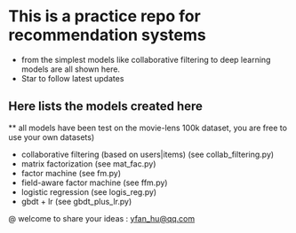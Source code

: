 # This is a practice repo for recommendation systems
- from the simplest models like collaborative filtering to deep learning models are all shown here.
- Star to follow latest updates

## Here lists the models created here
** all models have been test on the movie-lens 100k dataset, you are free to use your own datasets)
- collaborative filtering (based on users|items) (see collab_filtering.py)
- matrix factorization (see mat_fac.py)
- factor machine (see fm.py)
- field-aware factor machine (see ffm.py)
- logistic regression (see logis_reg.py)
- gbdt + lr (see gbdt_plus_lr.py)

@ welcome to share your ideas : yfan_hu@qq.com 